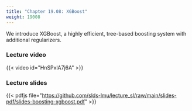 ```yaml
---
title: "Chapter 19.08: XGBoost"
weight: 19008
---
```

We introduce XGBoost, a highly efficient, tree-based boosting system with additional regularizers.

<!--more-->

### Lecture video

{{< video id="HnSPxlA7j6A" >}}

### Lecture slides

{{< pdfjs file="https://github.com/slds-lmu/lecture_sl/raw/main/slides-pdf/slides-boosting-xgboost.pdf" >}}
